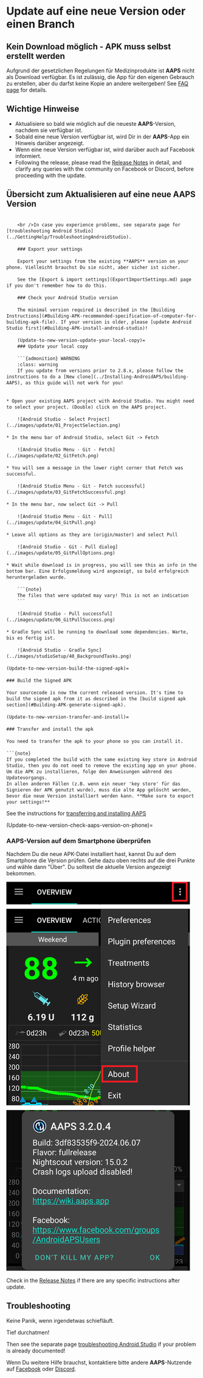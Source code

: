 # Update auf eine neue Version oder einen Branch

## Kein Download möglich - APK muss selbst erstellt werden

Aufgrund der gesetzlichen Regelungen für Medizinprodukte ist **AAPS** nicht als Download verfügbar. Es ist zulässig, die App für den eigenen Gebrauch zu erstellen, aber du darfst keine Kopie an andere weitergeben! See [FAQ page](../UsefulLinks/FAQ.md) for details.

## Wichtige Hinweise

* Aktualisiere so bald wie möglich auf die neueste **AAPS**-Version, nachdem sie verfügbar ist.
* Sobald eine neue Version verfügbar ist, wird Dir in der **AAPS**-App ein Hinweis darüber angezeigt.
* Wenn eine neue Version verfügbar ist, wird darüber auch auf Facebook informiert.
* Following the release, please read the [Release Notes](ReleaseNotes.md) in detail, and clarify any queries with the community on Facebook or Discord, before proceeding with the update.

## Übersicht zum Aktualisieren auf eine neue AAPS Version

```{contents} Steps for updating to a new version of AAPS :depth: 1 :local: true

    <br />In case you experience problems, see separate page for [troubleshooting Android Studio](../GettingHelp/TroubleshootingAndroidStudio).
    
    ### Export your settings
    
    Export your settings from the existing **AAPS** version on your phone. Vielleicht brauchst Du sie nicht, aber sicher ist sicher.
    
    See the [Export & import settings](ExportImportSettings.md) page if you don't remember how to do this.
    
    ### Check your Android Studio version
    
    The minimal version required is described in the [Building Instructions](#Building-APK-recommended-specification-of-computer-for-building-apk-file). If your version is older, please [update Android Studio first](#Building-APK-install-android-studio)!
    
    (Update-to-new-version-update-your-local-copy)=
    ### Update your local copy
    
    ```{admonition} WARNING
    :class: warning
    If you update from versions prior to 2.8.x, please follow the instructions to do a [New clone](../Installing-AndroidAPS/building-AAPS), as this guide will not work for you!
    

* Open your existing AAPS project with Android Studio. You might need to select your project. (Double) click on the AAPS project.
    
    ![Android Studio - Select Project](../images/update/01_ProjectSelection.png)

* In the menu bar of Android Studio, select Git -> Fetch
    
    ![Android Studio Menu - Git - Fetch](../images/update/02_GitFetch.png)

* You will see a message in the lower right corner that Fetch was successful.
    
    ![Android Studio Menu - Git - Fetch successful](../images/update/03_GitFetchSuccessful.png)

* In the menu bar, now select Git -> Pull
    
    ![Android Studio Menu - Git - Pull](../images/update/04_GitPull.png)

* Leave all options as they are (origin/master) and select Pull
    
    ![Android Studio - Git - Pull dialog](../images/update/05_GitPullOptions.png)

* Wait while download is in progress, you will see this as info in the bottom bar. Eine Erfolgsmeldung wird angezeigt, so bald erfolgreich heruntergeladen wurde.
    
    ```{note}
    The files that were updated may vary! This is not an indication
    ```
    
    ![Android Studio - Pull successful](../images/update/06_GitPullSuccess.png)

* Gradle Sync will be running to download some dependencies. Warte, bis es fertig ist.
    
    ![Android Studio - Gradle Sync](../images/studioSetup/40_BackgroundTasks.png)

(Update-to-new-version-build-the-signed-apk)=

### Build the Signed APK

Your sourcecode is now the current released version. It's time to build the signed apk from it as described in the [build signed apk section](#Building-APK-generate-signed-apk).

(Update-to-new-version-transfer-and-install)=

### Transfer and install the apk

You need to transfer the apk to your phone so you can install it.

```{note}
If you completed the build with the same existing key store in Android Studio, then you do not need to remove the existing app on your phone. Um die APK zu installieren, folge den Anweisungen während des Updatevorgangs.
In allen anderen Fällen (z.B. wenn ein neuer 'key store' für das Signieren der APK genutzt wurde), muss die alte App gelöscht werden, bevor die neue Version installiert werden kann. **Make sure to export your settings!**
```

See the instructions for [transferring and installing AAPS](../SettingUpAaps/TransferringAndInstallingAaps.md)

(Update-to-new-version-check-aaps-version-on-phone)=

### AAPS-Version auf dem Smartphone überprüfen

Nachdem Du die neue APK-Datei installiert hast, kannst Du auf dem Smartphone die Version prüfen. Gehe dazu oben rechts auf die drei Punkte und wähle dann "Über". Du solltest die aktuelle Version angezeigt bekommen.

![Installierte AAPS Version](../images/Update_VersionCheck320.png)

Check in the [Release Notes](../Maintenance/ReleaseNotes.md) if there are any specific instructions after update.

## Troubleshooting

Keine Panik, wenn irgendetwas schiefläuft.

Tief durchatmen!

Then see the separate page [troubleshooting Android Studio](../GettingHelp/TroubleshootingAndroidStudio) if your problem is already documented!

Wenn Du weitere Hilfe brauchst, kontaktiere bitte andere **AAPS**-Nutzende auf [Facebook](https://www.facebook.com/groups/AndroidAPSUsers) oder [Discord](https://discord.gg/4fQUWHZ4Mw).